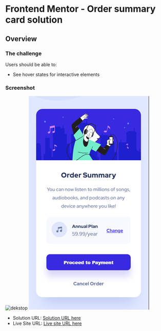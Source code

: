 # Frontend Mentor - Order summary card solution



## Overview

### The challenge

Users should be able to:

- See hover states for interactive elements

### Screenshot

![dekstop](./screenshots/dekstop.png)
![mobile](./screenshots/mobile.png)


- Solution URL: [Solution URL here](https://github.com/unaygney/order-summary-component)
- Live Site URL: [Live site URL here](https://unaygney.github.io/order-summary-component/)
